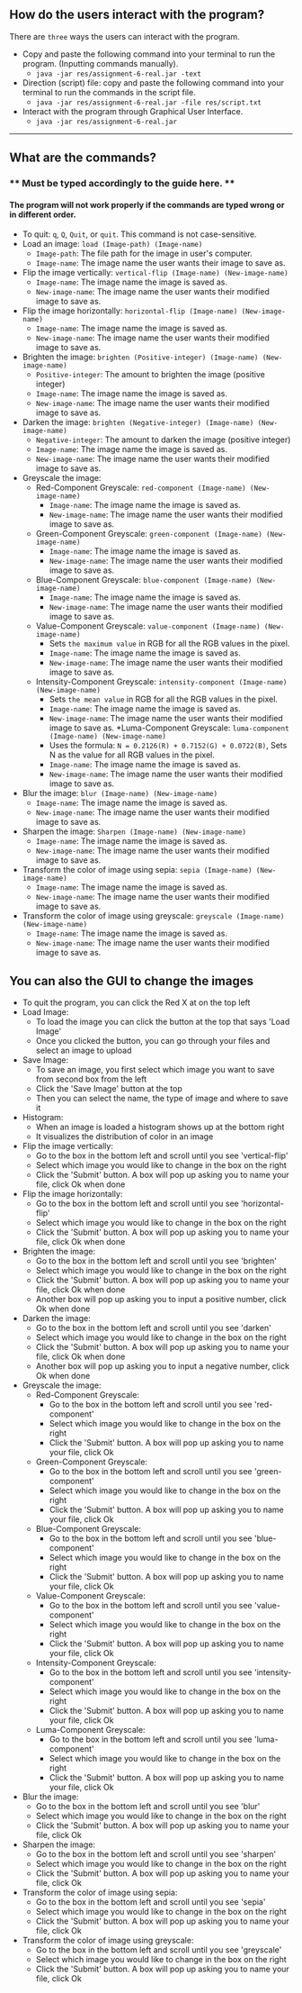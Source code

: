 ## How do the users interact with the program?
There are `three` ways the users can interact with the program.
* Copy and paste the following command into your terminal to run the program. (Inputting commands
  manually).
    * `java -jar res/assignment-6-real.jar -text`
* Direction (script) file: copy and paste the following command into your terminal to run
  the commands in the script file.
    * `java -jar res/assignment-6-real.jar -file res/script.txt`
* Interact with the program through Graphical User Interface.
    * `java -jar res/assignment-6-real.jar`
***
## What are the commands?

### ** Must be typed accordingly to the guide here. **
####  The program will not work properly if the commands are typed wrong or in different order.

* To quit: `q`, `Q`, `Quit`, or `quit`. This command is not case-sensitive.
* Load an image: `load (Image-path) (Image-name)`
    * `Image-path`: The file path for the image in user's computer.
    * `Image-name`: The image name the user wants their image to save as.
* Flip the image vertically: `vertical-flip (Image-name) (New-image-name)`
    * `Image-name`: The image name the image is saved as.
    * `New-image-name`: The image name the user wants their modified image to save as.
* Flip the image horizontally: `horizontal-flip (Image-name) (New-image-name)`
    * `Image-name`: The image name the image is saved as.
    * `New-image-name`: The image name the user wants their modified image to save as.
* Brighten the image: `brighten (Positive-integer) (Image-name) (New-image-name)`
    * `Positive-integer`: The amount to brighten the image (positive integer)
    * `Image-name`: The image name the image is saved as.
    * `New-image-name`: The image name the user wants their modified image to save as.
* Darken the image: `brighten (Negative-integer) (Image-name) (New-image-name)`
    * `Negative-integer`: The amount to darken the image (positive integer)
    * `Image-name`: The image name the image is saved as.
    * `New-image-name`: The image name the user wants their modified image to save as.
* Greyscale the image:
    * Red-Component Greyscale: `red-component (Image-name) (New-image-name)`
        * `Image-name`: The image name the image is saved as.
        * `New-image-name`: The image name the user wants their modified image to save as.
    * Green-Component Greyscale: `green-component (Image-name) (New-image-name)`
        * `Image-name`: The image name the image is saved as.
        * `New-image-name`: The image name the user wants their modified image to save as.
    * Blue-Component Greyscale: `blue-component (Image-name) (New-image-name)`
        * `Image-name`: The image name the image is saved as.
        * `New-image-name`: The image name the user wants their modified image to save as.
    * Value-Component Greyscale: `value-component (Image-name) (New-image-name)`
        * Sets `the maximum value` in RGB for all the RGB values in the pixel.
        * `Image-name`: The image name the image is saved as.
        * `New-image-name`: The image name the user wants their modified image to save as.
    * Intensity-Component Greyscale: `intensity-component (Image-name) (New-image-name)`
        * Sets `the mean value` in RGB for all the RGB values in the pixel.
        * `Image-name`: The image name the image is saved as.
        * `New-image-name`: The image name the user wants their modified image to save as.
    *Luma-Component Greyscale: `luma-component (Image-name) (New-image-name)`
        * Uses the formula: `N = 0.2126(R) + 0.7152(G) + 0.0722(B)`, Sets N as the value for all
          RGB values in the pixel.
        * `Image-name`: The image name the image is saved as.
        * `New-image-name`: The image name the user wants their modified image to save as.
* Blur the image: `blur (Image-name) (New-image-name)`
    * `Image-name`: The image name the image is saved as.
    * `New-image-name`: The image name the user wants their modified image to save as.
* Sharpen the image: `Sharpen (Image-name) (New-image-name)`
    * `Image-name`: The image name the image is saved as.
    * `New-image-name`: The image name the user wants their modified image to save as.
* Transform the color of image using sepia: `sepia (Image-name) (New-image-name)`
    * `Image-name`: The image name the image is saved as.
    * `New-image-name`: The image name the user wants their modified image to save as.
* Transform the color of image using greyscale: `greyscale (Image-name) (New-image-name)`
    * `Image-name`: The image name the image is saved as.
    * `New-image-name`: The image name the user wants their modified image to save as.


## You can also the GUI to change the images
* To quit the program, you can click the Red X at on the top left
* Load Image: 
  * To load the image you can click the button at the top that says 'Load Image' 
  * Once you clicked the button, you can go through your files and select an image to upload
* Save Image:
  * To save an image, you first select which image you want to save from second box from the left
  * Click the 'Save Image' button at the top
  * Then you can select the name, the type of image and where to save it
* Histogram:
  * When an image is loaded a histogram shows up at the bottom right
  * It visualizes the distribution of color in an image
* Flip the image vertically: 
    * Go to the box in the bottom left and scroll until you see 'vertical-flip' 
    * Select which image you would like to change in the box on the right
    * Click the 'Submit' button. A box will pop up asking you to name your file, click Ok when done
* Flip the image horizontally:
    * Go to the box in the bottom left and scroll until you see 'horizontal-flip' 
    * Select which image you would like to change in the box on the right
    * Click the 'Submit' button. A box will pop up asking you to name your file, click Ok when done
* Brighten the image:
    * Go to the box in the bottom left and scroll until you see 'brighten' 
    * Select which image you would like to change in the box on the right
    * Click the 'Submit' button. A box will pop up asking you to name your file, click Ok when done
    * Another box will pop up asking you to input a positive number, click Ok when done
* Darken the image:
    * Go to the box in the bottom left and scroll until you see 'darken'
    * Select which image you would like to change in the box on the right
    * Click the 'Submit' button. A box will pop up asking you to name your file, click Ok when done
    * Another box will pop up asking you to input a negative number, click Ok when done
* Greyscale the image:
    * Red-Component Greyscale:
      * Go to the box in the bottom left and scroll until you see 'red-component'
      * Select which image you would like to change in the box on the right
      * Click the 'Submit' button. A box will pop up asking you to name your file, click Ok
    * Green-Component Greyscale:
        * Go to the box in the bottom left and scroll until you see 'green-component'
        * Select which image you would like to change in the box on the right
        * Click the 'Submit' button. A box will pop up asking you to name your file, click Ok
    * Blue-Component Greyscale: 
        * Go to the box in the bottom left and scroll until you see 'blue-component'
        * Select which image you would like to change in the box on the right
        * Click the 'Submit' button. A box will pop up asking you to name your file, click Ok
    * Value-Component Greyscale:
        * Go to the box in the bottom left and scroll until you see 'value-component'
        * Select which image you would like to change in the box on the right
        * Click the 'Submit' button. A box will pop up asking you to name your file, click Ok
    * Intensity-Component Greyscale: 
        * Go to the box in the bottom left and scroll until you see 'intensity-component'
        * Select which image you would like to change in the box on the right
        * Click the 'Submit' button. A box will pop up asking you to name your file, click Ok
    * Luma-Component Greyscale:
        * Go to the box in the bottom left and scroll until you see 'luma-component'
        * Select which image you would like to change in the box on the right
        * Click the 'Submit' button. A box will pop up asking you to name your file, click Ok
* Blur the image:
    * Go to the box in the bottom left and scroll until you see 'blur'
    * Select which image you would like to change in the box on the right
    * Click the 'Submit' button. A box will pop up asking you to name your file, click Ok
* Sharpen the image:
    * Go to the box in the bottom left and scroll until you see 'sharpen'
    * Select which image you would like to change in the box on the right
    * Click the 'Submit' button. A box will pop up asking you to name your file, click Ok
* Transform the color of image using sepia:
    * Go to the box in the bottom left and scroll until you see 'sepia'
    * Select which image you would like to change in the box on the right
    * Click the 'Submit' button. A box will pop up asking you to name your file, click Ok
* Transform the color of image using greyscale:
    * Go to the box in the bottom left and scroll until you see 'greyscale'
    * Select which image you would like to change in the box on the right
    * Click the 'Submit' button. A box will pop up asking you to name your file, click Ok